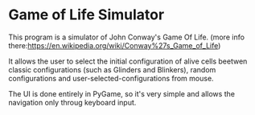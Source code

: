 # Game of Life Simulator

This program is a simulator of John Conway's Game Of Life. (more info there:https://en.wikipedia.org/wiki/Conway%27s_Game_of_Life)

It allows the user to select the initial configuration of alive cells beetwen classic configurations (such as Glinders and Blinkers), random configurations and user-selected-configurations from mouse. 

The UI is done entirely in PyGame, so it's very simple and allows the navigation only throug keyboard input. 
